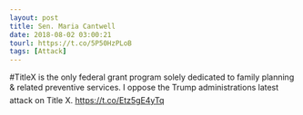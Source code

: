 ```yaml
---
layout: post
title: Sen. Maria Cantwell
date: 2018-08-02 03:00:21
tourl: https://t.co/5P50HzPLoB
tags: [Attack]
---
```

#TitleX is the only federal grant program solely dedicated to family planning &amp; related preventive services. I oppose the Trump administrations latest attack on Title X. https://t.co/Etz5gE4yTq